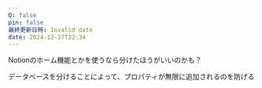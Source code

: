 ```yaml
---
Q: false
pin: false
最終更新日時: Invalid date
date: 2024-12-27T22:34
---
```

  

Notionのホーム機能とかを使うなら分けたほうがいいのかも？

データベースを分けることによって、プロパティが無限に追加されるのを防げる